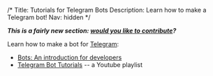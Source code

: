 /*
Title: Tutorials for Telegram Bots
Description: Learn how to make a Telegram bot!
Nav: hidden
*/

***This is a fairly new section: [would you like to contribute](https://github.com/botwiki/botwiki.org)?***

Learn how to make a bot for [Telegram](https://telegram.org/):

- [Bots: An introduction for developers](https://core.telegram.org/bots)
- [Telegram Bot Tutorials](https://www.youtube.com/playlist?list=PLZI3P0VZBj6Hilx7Z-m1jMub2wZwxP5dO) -- a Youtube playlist